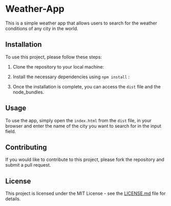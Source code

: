 # Weather-App

This is a simple weather app that allows users to search for the weather conditions of any city in the world.

## Installation

To use this project, please follow these steps:

1. Clone the repository to your local machine:

2. Install the necessary dependencies using `npm install` :

3. Once the installation is complete, you can access the `dist` file and the node_bundles.

## Usage

To use the app, simply open the `index.html` from the `dist` file, in your browser and enter the name of the city you want to search for in the input field.

## Contributing

If you would like to contribute to this project, please fork the repository and submit a pull request.

## License

This project is licensed under the MIT License - see the [LICENSE.md](LICENSE.md) file for details.



